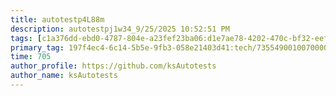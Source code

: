 ```yaml
---
title: autotestp4L88m
description: autotestpj1w34_9/25/2025 10:52:51 PM
tags: [c1a376dd-ebd0-4787-804e-a23fef23ba06:d1e7ae78-4202-470c-bf32-eef58f395288/9fa7ee94-dd61-4dcb-bd6f-d6fce4c53cf5]
primary_tag: 197f4ec4-6c14-5b5e-9fb3-058e21403d41:tech/73554900100700000996/67838200100800006287
time: 705
author_profile: https://github.com/ksAutotests
author_name: ksAutotests
---
```


